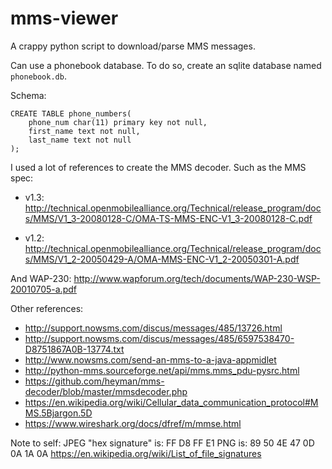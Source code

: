 # mms-viewer
A crappy python script to download/parse MMS messages.

Can use a phonebook database.  To do so, create an sqlite database named `phonebook.db`.

Schema:
```
CREATE TABLE phone_numbers(
    phone_num char(11) primary key not null,
    first_name text not null,
    last_name text not null
);
```

I used a lot of references to create the MMS decoder.
Such as the MMS spec:
- v1.3: http://technical.openmobilealliance.org/Technical/release_program/docs/MMS/V1_3-20080128-C/OMA-TS-MMS-ENC-V1_3-20080128-C.pdf

- v1.2: http://technical.openmobilealliance.org/Technical/release_program/docs/MMS/V1_2-20050429-A/OMA-MMS-ENC-V1_2-20050301-A.pdf

And WAP-230: http://www.wapforum.org/tech/documents/WAP-230-WSP-20010705-a.pdf

Other references:
- http://support.nowsms.com/discus/messages/485/13726.html
- http://support.nowsms.com/discus/messages/485/6597538470-D8751867A0B-13774.txt
- http://www.nowsms.com/send-an-mms-to-a-java-appmidlet
- http://python-mms.sourceforge.net/api/mms.mms_pdu-pysrc.html
- https://github.com/heyman/mms-decoder/blob/master/mmsdecoder.php
- https://en.wikipedia.org/wiki/Cellular_data_communication_protocol#MMS.5Bjargon.5D
- https://www.wireshark.org/docs/dfref/m/mmse.html

Note to self: JPEG "hex signature" is: FF D8 FF E1
PNG is: 89 50 4E 47 0D 0A 1A 0A
https://en.wikipedia.org/wiki/List_of_file_signatures
